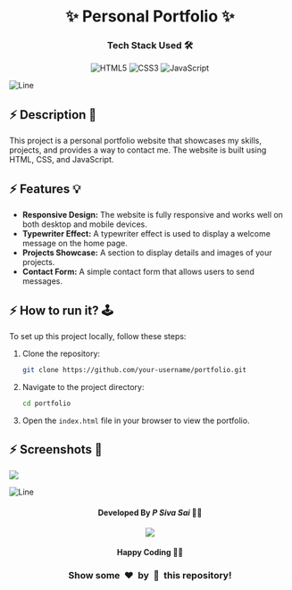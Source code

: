 <h1 align='center'><b>✨ Personal Portfolio ✨</b></h1>

<!-- -------------------------------------------------------------------------------------------------------------- -->

<h3 align='center'>Tech Stack Used 🛠️</h3>

<div align='center'>

  ![HTML5](https://img.shields.io/badge/html5-%23E34F26.svg?style=for-the-badge&logo=html5&logoColor=white)
  ![CSS3](https://img.shields.io/badge/css3-%231572B6.svg?style=for-the-badge&logo=css3&logoColor=white)
  ![JavaScript](https://img.shields.io/badge/javascript-%23323330.svg?style=for-the-badge&logo=javascript&logoColor=%23F7DF1E)
</div>

![Line](https://github.com/Avdhesh-Varshney/WebMasterLog/assets/114330097/4b78510f-a941-45f8-a9d5-80ed0705e847)

<!-- -------------------------------------------------------------------------------------------------------------- -->

## :zap: Description 📃

<div>
    <p>This project is a personal portfolio website that showcases my skills, projects, and provides a way to contact me. The website is built using HTML, CSS, and JavaScript.</p>
</div>

## :zap: Features 💡

- **Responsive Design:** The website is fully responsive and works well on both desktop and mobile devices.
- **Typewriter Effect:** A typewriter effect is used to display a welcome message on the home page.
- **Projects Showcase:** A section to display details and images of your projects.
- **Contact Form:** A simple contact form that allows users to send messages.

## :zap: How to run it? 🕹️

To set up this project locally, follow these steps:

1. Clone the repository:
   ```bash
   git clone https://github.com/your-username/portfolio.git
   ```
2. Navigate to the project directory:
   ```bash
   cd portfolio
   ```
3. Open the `index.html` file in your browser to view the portfolio.

## :zap: Screenshots 📸
<img src="./screenshot.webp"/>

![Line](https://github.com/Avdhesh-Varshney/WebMasterLog/assets/114330097/4b78510f-a941-45f8-a9d5-80ed0705e847)

<!-- -------------------------------------------------------------------------------------------------------------- -->

<h4 align='center'>Developed By <b><i>P Siva Sai</i></b> 👨‍💻</h4>
<p align='center'>
  <a href='https://github.com/psivasai'>
    <img src='https://img.shields.io/badge/github-%23121011.svg?style=for-the-badge&logo=github&logoColor=white' />
  </a>
</p>

<h4 align='center'>Happy Coding 🧑‍💻</h4>

<h3 align="center">Show some &nbsp;❤️&nbsp; by &nbsp;🌟&nbsp; this repository!</h3>


